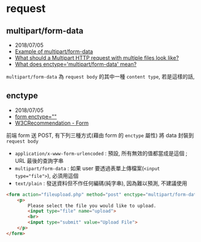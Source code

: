 # request



## multipart/form-data
- 2018/07/05
- [Example of multipart/form-data](https://stackoverflow.com/questions/4238809/example-of-multipart-form-data)
- [What should a Multipart HTTP request with multiple files look like?](https://stackoverflow.com/questions/913626/what-should-a-multipart-http-request-with-multiple-files-look-like)
- [What does enctype='multipart/form-data' mean?](https://stackoverflow.com/questions/4526273/what-does-enctype-multipart-form-data-mean/28380690#28380690)


`multipart/form-data` 為 `request body` 的其中一種 `content type`, 若是這樣的話, 


## enctype
- 2018/07/05
- [form enctype=""](https://html.com/attributes/form-enctype/)
- [W3CRecommendation - Form](https://www.w3.org/TR/html5/sec-forms.html#element-attrdef-form-enctype)

前端 form 送 POST, 有下列三種方式(藉由 form 的 `enctype` 屬性) 將 data 封裝到 `request body`
- `application/x-www-form-urlencoded` : 預設, 所有無效的值都當成是這個 ; URL 最後的查詢字串
- `multipart/form-data` : 如果 user 要透過表單上傳檔案(`<input type="file">`), 必須用這個
- `text/plain` : 發送資料但不作任何編碼(純字串), 因為難以預測, 不建議使用

```html
<form action="fileupload.php" method="post" enctype="multipart/form-data"> 
    <p>
        Please select the file you would like to upload. 
        <input type="file" name="upload"> 
        <br> 
        <input type="submit" value="Upload File"> 
    </p>
</form>
```